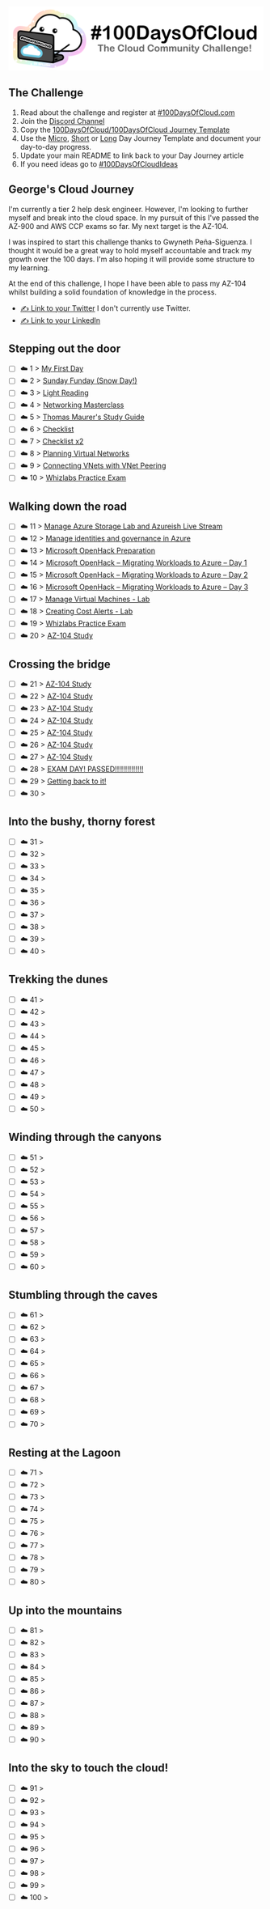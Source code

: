 <p align="center">
  <img src="banner.png">
</p>

## The Challenge
1. Read about the challenge and register at [#100DaysOfCloud.com](https://100DaysOfCloud.com)
2. Join the [Discord Channel](https://discord.gg/c6Db8nY)
3. Copy the [100DaysOfCloud/100DaysOfCloud Journey Template](https://github.com/100DaysOfCloud/100DaysOfCloud/generate)
4. Use the [Micro](Templates/000-DAY-ARTICLE-MICRO-TEMPLATE.md), [Short](Templates/001-DAY-ARTICLE-SHORT-TEMPLATE.md) or [Long](Templates/002-DAY-ARTICLE-LONG-TEMPLATE.md) Day Journey Template and document your day-to-day progress.
5. Update your main README to link back to your Day Journey article
4. If you need ideas go to [#100DaysOfCloudIdeas](https://github.com/100DaysOfCloud/100DaysOfCloudIdeas)

## George's Cloud Journey

I'm currently a tier 2 help desk engineer. However, I'm looking to further myself and break into the cloud space. In my pursuit of this I've passed the AZ-900 and AWS CCP exams so far. My next target is the AZ-104.

I was inspired to start this challenge thanks to Gwyneth Peña-Siguenza. I thought it would be a great way to hold myself accountable and track my growth over the 100 days. I'm also hoping it will provide some structure to my learning. 

At the end of this challenge, I hope I have been able to pass my AZ-104 whilst building a solid foundation of knowledge in the process.

- [✍️ Link to your Twitter](https://twitter.com/username) I don't currently use Twitter. 
- [✍️ Link to your LinkedIn](https://www.linkedin.com/in/george-pelling-145634a1)

## Stepping out the door

- [ ] ☁️ 1 > [My First Day](Journey/001/Readme.md)
- [ ] ☁️ 2 > [Sunday Funday (Snow Day!)](Journey/002/Readme.md)
- [ ] ☁️ 3 > [Light Reading](Journey/003/Readme.md)
- [ ] ☁️ 4 > [Networking Masterclass](Journey/004/Readme.md)
- [ ] ☁️ 5 > [Thomas Maurer's Study Guide](Journey/005/Readme.md)
- [ ] ☁️ 6 > [Checklist](Journey/006/Readme.md)
- [ ] ☁️ 7 > [Checklist x2](Journey/007/Readme.md)
- [ ] ☁️ 8 > [Planning Virtual Networks](Journey/008/Readme.md)
- [ ] ☁️ 9 > [Connecting VNets with VNet Peering](Journey/009/Readme.md)
- [ ] ☁️ 10 > [Whizlabs Practice Exam](Journey/010/Readme.md)

## Walking down the road

- [ ] ☁️ 11 > [Manage Azure Storage Lab and Azureish Live Stream](Journey/011/Readme.md)
- [ ] ☁️ 12 > [Manage identities and governance in Azure](Journey/012/Readme.md)
- [ ] ☁️ 13 > [Microsoft OpenHack Preparation](Journey/013/Readme.md)
- [ ] ☁️ 14 > [Microsoft OpenHack – Migrating Workloads to Azure – Day 1](Journey/014/Readme.md)
- [ ] ☁️ 15 > [Microsoft OpenHack – Migrating Workloads to Azure – Day 2](Journey/015/Readme.md)
- [ ] ☁️ 16 > [Microsoft OpenHack – Migrating Workloads to Azure – Day 3](Journey/016/Readme.md)
- [ ] ☁️ 17 > [Manage Virtual Machines - Lab](Journey/017/Readme.md)
- [ ] ☁️ 18 > [Creating Cost Alerts - Lab](Journey/018/Readme.md)
- [ ] ☁️ 19 > [Whizlabs Practice Exam](Journey/019/Readme.md)
- [ ] ☁️ 20 > [AZ-104 Study](Journey/020/Readme.md)

## Crossing the bridge

- [ ] ☁️ 21 > [AZ-104 Study](Journey/021/Readme.md)
- [ ] ☁️ 22 > [AZ-104 Study](Journey/022/Readme.md)
- [ ] ☁️ 23 > [AZ-104 Study](Journey/023/Readme.md)
- [ ] ☁️ 24 > [AZ-104 Study](Journey/024/Readme.md)
- [ ] ☁️ 25 > [AZ-104 Study](Journey/025/Readme.md)
- [ ] ☁️ 26 > [AZ-104 Study](Journey/026/Readme.md)
- [ ] ☁️ 27 > [AZ-104 Study](Journey/027/Readme.md)
- [ ] ☁️ 28 > [EXAM DAY! PASSED!!!!!!!!!!!!!!](Journey/028/Readme.md)
- [ ] ☁️ 29 > [Getting back to it!](Journey/029/Readme.md)
- [ ] ☁️ 30 > [](Journey/030/Readme.md)

## Into the bushy, thorny forest

- [ ] ☁️ 31 > [](Journey/031/Readme.md)
- [ ] ☁️ 32 > [](Journey/032/Readme.md)
- [ ] ☁️ 33 > [](Journey/033/Readme.md)
- [ ] ☁️ 34 > [](Journey/034/Readme.md)
- [ ] ☁️ 35 > [](Journey/035/Readme.md)
- [ ] ☁️ 36 > [](Journey/036/Readme.md)
- [ ] ☁️ 37 > [](Journey/037/Readme.md)
- [ ] ☁️ 38 > [](Journey/038/Readme.md)
- [ ] ☁️ 39 > [](Journey/039/Readme.md)
- [ ] ☁️ 40 > [](Journey/040/Readme.md)

## Trekking the dunes

- [ ] ☁️ 41 > [](Journey/041/Readme.md)
- [ ] ☁️ 42 > [](Journey/042/Readme.md)
- [ ] ☁️ 43 > [](Journey/043/Readme.md)
- [ ] ☁️ 44 > [](Journey/044/Readme.md)
- [ ] ☁️ 45 > [](Journey/045/Readme.md)
- [ ] ☁️ 46 > [](Journey/046/Readme.md)
- [ ] ☁️ 47 > [](Journey/047/Readme.md)
- [ ] ☁️ 48 > [](Journey/048/Readme.md)
- [ ] ☁️ 49 > [](Journey/049/Readme.md)
- [ ] ☁️ 50 > [](Journey/050/Readme.md)

## Winding through the canyons

- [ ] ☁️ 51 > [](Journey/051/Readme.md)
- [ ] ☁️ 52 > [](Journey/052/Readme.md)
- [ ] ☁️ 53 > [](Journey/053/Readme.md)
- [ ] ☁️ 54 > [](Journey/054/Readme.md)
- [ ] ☁️ 55 > [](Journey/055/Readme.md)
- [ ] ☁️ 56 > [](Journey/056/Readme.md)
- [ ] ☁️ 57 > [](Journey/057/Readme.md)
- [ ] ☁️ 58 > [](Journey/058/Readme.md)
- [ ] ☁️ 59 > [](Journey/059/Readme.md)
- [ ] ☁️ 60 > [](Journey/060/Readme.md)

## Stumbling through the caves

- [ ] ☁️ 61 > [](Journey/061/Readme.md)
- [ ] ☁️ 62 > [](Journey/062/Readme.md)
- [ ] ☁️ 63 > [](Journey/063/Readme.md)
- [ ] ☁️ 64 > [](Journey/064/Readme.md)
- [ ] ☁️ 65 > [](Journey/065/Readme.md)
- [ ] ☁️ 66 > [](Journey/066/Readme.md)
- [ ] ☁️ 67 > [](Journey/067/Readme.md)
- [ ] ☁️ 68 > [](Journey/068/Readme.md)
- [ ] ☁️ 69 > [](Journey/069/Readme.md)
- [ ] ☁️ 70 > [](Journey/070/Readme.md)

## Resting at the Lagoon

- [ ] ☁️ 71 > [](Journey/071/Readme.md)
- [ ] ☁️ 72 > [](Journey/072/Readme.md)
- [ ] ☁️ 73 > [](Journey/073/Readme.md)
- [ ] ☁️ 74 > [](Journey/074/Readme.md)
- [ ] ☁️ 75 > [](Journey/075/Readme.md)
- [ ] ☁️ 76 > [](Journey/076/Readme.md)
- [ ] ☁️ 77 > [](Journey/077/Readme.md)
- [ ] ☁️ 78 > [](Journey/078/Readme.md)
- [ ] ☁️ 79 > [](Journey/079/Readme.md)
- [ ] ☁️ 80 > [](Journey/080/Readme.md)

## Up into the mountains

- [ ] ☁️ 81 > [](Journey/081/Readme.md)
- [ ] ☁️ 82 > [](Journey/082/Readme.md)
- [ ] ☁️ 83 > [](Journey/083/Readme.md)
- [ ] ☁️ 84 > [](Journey/084/Readme.md)
- [ ] ☁️ 85 > [](Journey/085/Readme.md)
- [ ] ☁️ 86 > [](Journey/086/Readme.md)
- [ ] ☁️ 87 > [](Journey/087/Readme.md)
- [ ] ☁️ 88 > [](Journey/088/Readme.md)
- [ ] ☁️ 89 > [](Journey/089/Readme.md)
- [ ] ☁️ 90 > [](Journey/090/Readme.md)

## Into the sky to touch the cloud!

- [ ] ☁️ 91 > [](Journey/091/Readme.md)
- [ ] ☁️ 92 > [](Journey/092/Readme.md)
- [ ] ☁️ 93 > [](Journey/093/Readme.md)
- [ ] ☁️ 94 > [](Journey/094/Readme.md)
- [ ] ☁️ 95 > [](Journey/095/Readme.md)
- [ ] ☁️ 96 > [](Journey/096/Readme.md)
- [ ] ☁️ 97 > [](Journey/097/Readme.md)
- [ ] ☁️ 98 > [](Journey/098/Readme.md)
- [ ] ☁️ 99 > [](Journey/099/Readme.md)
- [ ] ☁️ 100 > [](Journey/100/Readme.md)
